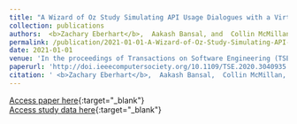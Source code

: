 ```yaml
---
title: "A Wizard of Oz Study Simulating API Usage Dialogues with a Virtual Assistant"
collection: publications
authors:  <b>Zachary Eberhart</b>,  Aakash Bansal, and  Collin McMillan
permalink: /publication/2021-01-01-A-Wizard-of-Oz-Study-Simulating-API-Usage-Dialogues-with-a-Virtual-Assistant
date: 2021-01-01
venue: 'In the proceedings of Transactions on Software Engineering (TSE). Accepted November 16'
paperurl: 'http://doi.ieeecomputersociety.org/10.1109/TSE.2020.3040935'
citation: ' <b>Zachary Eberhart</b>,  Aakash Bansal,  Collin McMillan, &quot;A Wizard of Oz Study Simulating API Usage Dialogues with a Virtual Assistant.&quot; In the proceedings of Transactions on Software Engineering (TSE). Accepted November 16, 2021.'
---
```

[Access paper here](http://doi.ieeecomputersociety.org/10.1109/TSE.2020.3040935){:target="_blank"}
<br>
[Access study data here](github.com/ApizaCorpus/ApizaCorpus){:target="_blank"}
